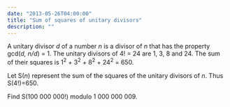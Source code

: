 ```yaml
---
date: "2013-05-26T04:00:00"
title: "Sum of squares of unitary divisors"
description: ""
---
```


<p>
A unitary divisor <var>d</var> of a number <var>n</var> is a divisor of <var>n</var> that has the property gcd(<var>d, n/d</var>) = 1.
The unitary divisors of 4! = 24 are 1, 3, 8 and 24.
The sum of their squares is 1<sup>2</sup> + 3<sup>2</sup> + 8<sup>2</sup> + 24<sup>2</sup> = 650.
</p>
<p>
Let S(<var>n</var>) represent the sum of the squares of the unitary divisors of <var>n</var>. Thus S(4!)=650.
</p>
<p>
Find S(100 000 000!) modulo 1 000 000 009.
</p>

